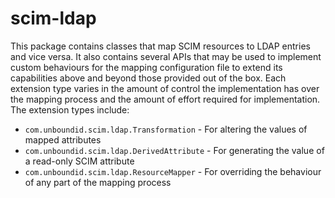 # scim-ldap
This package contains classes that map SCIM resources to LDAP entries and 
vice versa. It also contains several APIs that may be used to implement custom 
behaviours for the mapping configuration file to extend its capabilities above 
and beyond those provided out of the box. Each extension type varies in the 
amount of control the implementation has over the mapping process and the 
amount of effort required for implementation. The extension types include:

* `com.unboundid.scim.ldap.Transformation` - For altering the values of mapped 
attributes
* `com.unboundid.scim.ldap.DerivedAttribute` - For generating the value of a 
read-only SCIM attribute
* `com.unboundid.scim.ldap.ResourceMapper` - For overriding the behaviour of 
any part of the mapping process